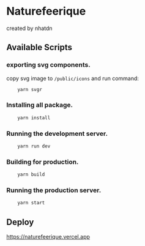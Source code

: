 # Naturefeerique

created by nhatdn

## Available Scripts

### exporting svg components.
copy svg image to `/public/icons` and run command:

```bash
    yarn svgr
```

### Installing all package.

```bash
    yarn install
```

### Running the development server.

```bash
    yarn run dev
```

### Building for production.

```bash
    yarn build
```

### Running the production server.

```bash
    yarn start
```

## Deploy

https://naturefeerique.vercel.app